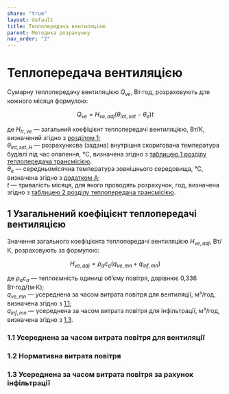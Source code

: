 ```yaml
---
share: "true"
layout: default
title: Теплопередача вентиляцією
parent: Методика розрахунку
nav_order: "2"
---
```



# Теплопередача вентиляцією

Сумарну теплопередачу вентиляцією $Q_{ve}$, Вт·год, розраховують для кожного місяця формулою:

$$Q_{ve}=H_{ve,adj}(θ_{int,set}-θ_e)t$$

де $H_{tr,ve}$ — загальний коефіцієнт теплопередачі вентиляцією, Вт/К, визначений згідно з [розділом 1](ventilation.md#1-узагальнений-коефіцієнт-теплопередачі-вентиляцією);  
$θ_{int,set,H}$ — розрахункова (задана) внутрішня скоригована температура будівлі під час опалення, ℃, визначена згідно з [таблицею 1 розділу теплопередача трансмісією](./transmission.md#1-значення-скоригованої-температури).  
$θ_e$ — середньомісячна температура зовнішнього середовища, ℃, визначена згідно з [додатком A](../appendixes/appendix-a.md);  
$t$ — тривалість місяця, для якого проводять розрахунок, год, визначена згідно з [таблицею 2 розділу теплопередача трансмісією](./transmission.md#2-щомісячна-тривалість-часових-інтервалів).

## 1 Узагальнений коефіцієнт теплопередачі вентиляцією

Значення загального коефіцієнта теплопередачі вентиляцією $H_{ve,adj}$, Вт/К, розраховують за формулою:

$$H_{ve,adj}=\rho_a c_a(q_{ve,mn}+q_{inf,mn})$$

де $\rho_ac_a$ — теплоємність одиниці обʼєму повітря, дорівнює 0,336 Вт·год/(м·К);  
$q_{ve,mn}$ — усереднена за часом витрата повітря для вентиляції, м³/год, визначена згідно з [1.1](ventilation.md#11-усереднена-за-часом-витрата-повітря-для-вентиляції);  
$q_{inf,mn}$ — усереднена за часом витрата повітря для інфільтрації, м³/год, визначена згідно з [1.3](ventilation.md#13-усереднена-за-часом-витрата-повітря-за-рахунок-інфільтрації).

### 1.1 Усереднена за часом витрата повітря для вентиляції

### 1.2 Нормативна витрата повітря

### 1.3 Усереднена за часом витрата повітря за рахунок інфільтрації
